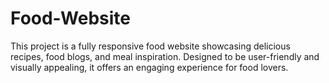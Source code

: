 # Food-Website
This project is a fully responsive food website showcasing delicious recipes, food blogs, and meal inspiration. Designed to be user-friendly and visually appealing, it offers an engaging experience for food lovers.
